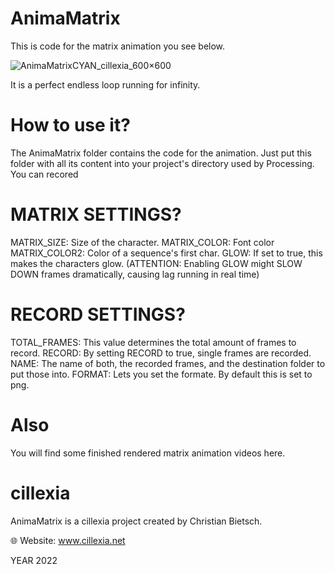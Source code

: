 # AnimaMatrix
This is code for the matrix animation you see below.

![AnimaMatrixCYAN_cillexia_600×600](https://user-images.githubusercontent.com/92103579/160474564-abb855b1-d26a-45f7-8121-407bb82c8072.gif)

It is a perfect endless loop running for infinity.

# How to use it?
The AnimaMatrix folder contains the code for the animation. Just put this folder with all its content into your project's directory used by Processing.
You can recored

# MATRIX SETTINGS?
MATRIX_SIZE: Size of the character.
MATRIX_COLOR: Font color
MATRIX_COLOR2: Color of a sequence's first char.
GLOW: If set to true, this makes the characters glow. (ATTENTION: Enabling GLOW might SLOW DOWN frames dramatically, causing lag running in real time)

# RECORD SETTINGS?
TOTAL_FRAMES: This value determines the total amount of frames to record.
RECORD: By setting RECORD to true, single frames are recorded.
NAME: The name of both, the recorded frames, and the destination folder to put those into.
FORMAT: Lets you set the formate. By default this is set to png.

# Also
You will find some finished rendered matrix animation videos here.

# cillexia
AnimaMatrix is a cillexia project created by Christian Bietsch.

🌐 Website: www.cillexia.net

YEAR 2022
